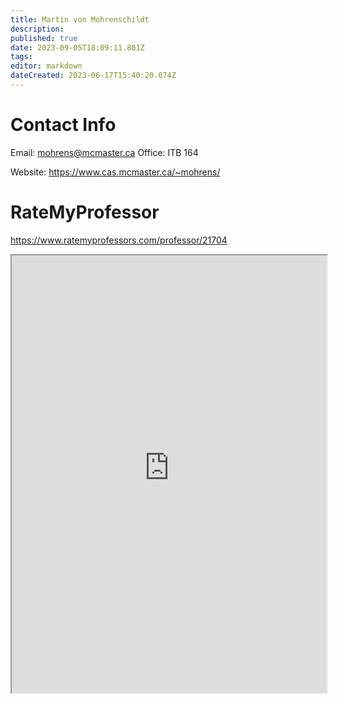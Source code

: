 ```yaml
---
title: Martin von Mohrenschildt
description: 
published: true
date: 2023-09-05T18:09:11.801Z
tags: 
editor: markdown
dateCreated: 2023-06-17T15:40:20.074Z
---
```


# Contact Info
Email: mohrens@mcmaster.ca
Office: ITB 164

Website: https://www.cas.mcmaster.ca/~mohrens/

# RateMyProfessor
https://www.ratemyprofessors.com/professor/21704
<iframe src="https://www.ratemyprofessors.com/professor/21704" title="RateMyProfessors" width=100% height=700px />